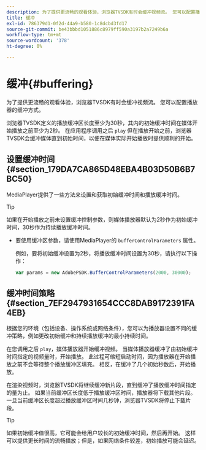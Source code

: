 ```yaml
---
description: 为了提供更流畅的观看体验，浏览器TVSDK有时会缓冲视频流。 您可以配置播放器的缓冲方式。
title: 缓冲
exl-id: 786379d1-0f2d-44a9-b580-1c8dcbd3fd17
source-git-commit: be43bbbd1051886c8979ff590a3197b2a7249b6a
workflow-type: tm+mt
source-wordcount: '378'
ht-degree: 0%

---
```


# 缓冲{#buffering}

为了提供更流畅的观看体验，浏览器TVSDK有时会缓冲视频流。 您可以配置播放器的缓冲方式。

浏览器TVSDK定义的播放缓冲区长度至少为30秒，其内的初始缓冲时间在媒体开始播放之前至少为2秒。 在应用程序调用之后 `play` 但在播放开始之前，浏览器TVSDK会缓冲媒体直到初始时间，以便在媒体实际开始播放时提供顺利的开始。

## 设置缓冲时间 {#section_179DA7CA865D48EBA4B03D50B6B7BC50}

MediaPlayer提供了一些方法来设置和获取初始缓冲时间和播放缓冲时间。

>[!TIP]
>
>如果在开始播放之前未设置缓冲控制参数，则媒体播放器默认为2秒作为初始缓冲时间，30秒作为持续播放缓冲时间。

* 要使用缓冲区参数，请使用MediaPlayer的 `bufferControlParameters` 属性。

   例如，要将初始缓冲设置为2秒，将播放缓冲时间设置为30秒，请执行以下操作：

   ```js
   var params = new AdobePSDK.BufferControlParameters(2000, 30000);
   ```

## 缓冲时间策略 {#section_7EF2947931654CCC8DAB9172391FA4EB}

根据您的环境（包括设备、操作系统或网络条件），您可以为播放器设置不同的缓冲策略，例如更改初始缓冲和持续播放缓冲的最小持续时间。

在您调用之后 `play`，媒体播放器开始缓冲视频。 当媒体播放器缓冲了由初始缓冲时间指定的视频量时，开始播放。 此过程可缩短启动时间，因为播放器在开始播放之前不会等待整个播放缓冲区填充。 相反，在缓冲了几个初始秒数后，开始播放。

在渲染视频时，浏览器TVSDK将继续缓冲新片段，直到缓冲了播放缓冲时间指定的量为止。 如果当前缓冲区长度低于播放缓冲区时间，播放器将下载其他片段。 一旦当前缓冲区长度超过播放缓冲区时间几秒钟，浏览器TVSDK将停止下载片段。

>[!TIP]
>
>如果初始缓冲值很高，它可能会给用户较长的初始缓冲时间，然后再开始。 这样可以提供更长时间的流畅播放；但是，如果网络条件较差，初始播放可能会延迟。
